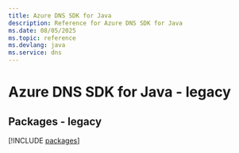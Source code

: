 ```yaml
---
title: Azure DNS SDK for Java
description: Reference for Azure DNS SDK for Java
ms.date: 08/05/2025
ms.topic: reference
ms.devlang: java
ms.service: dns
---
```

# Azure DNS SDK for Java - legacy
## Packages - legacy
[!INCLUDE [packages](dns-index.md)]